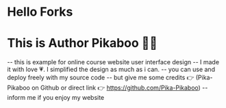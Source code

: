 # Hello Forks
# This is Author Pikaboo 🙋‍♂️

-- this is example for online course website user interface design
-- I made it with love 💗. I simplified the design as much as i can.
-- you can use and deploy freely with my source code
-- but give me some credits 👉 (Pika-Pikaboo on Github or direct link 👉 https://github.com/Pika-Pikaboo)
-- inform me if you enjoy my website